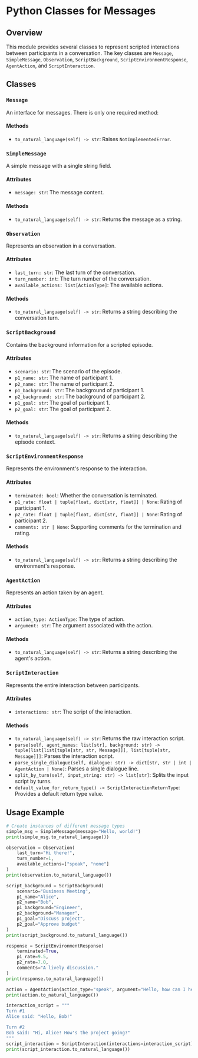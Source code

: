# Python Classes for Messages

## Overview
This module provides several classes to represent scripted interactions between participants in a conversation. The key classes are `Message`, `SimpleMessage`, `Observation`, `ScriptBackground`, `ScriptEnvironmentResponse`, `AgentAction`, and `ScriptInteraction`.

## Classes

### `Message`

An interface for messages. There is only one required method:

#### Methods

- `to_natural_language(self) -> str`: Raises `NotImplementedError`.

### `SimpleMessage`

A simple message with a single string field.

#### Attributes

- `message: str`: The message content.

#### Methods

- `to_natural_language(self) -> str`: Returns the message as a string.

### `Observation`

Represents an observation in a conversation.

#### Attributes

- `last_turn: str`: The last turn of the conversation.
- `turn_number: int`: The turn number of the conversation.
- `available_actions: list[ActionType]`: The available actions.

#### Methods

- `to_natural_language(self) -> str`: Returns a string describing the conversation turn.

### `ScriptBackground`

Contains the background information for a scripted episode.

#### Attributes

- `scenario: str`: The scenario of the episode.
- `p1_name: str`: The name of participant 1.
- `p2_name: str`: The name of participant 2.
- `p1_background: str`: The background of participant 1.
- `p2_background: str`: The background of participant 2.
- `p1_goal: str`: The goal of participant 1.
- `p2_goal: str`: The goal of participant 2.

#### Methods

- `to_natural_language(self) -> str`: Returns a string describing the episode context.

### `ScriptEnvironmentResponse`

Represents the environment's response to the interaction.

#### Attributes

- `terminated: bool`: Whether the conversation is terminated.
- `p1_rate: float | tuple[float, dict[str, float]] | None`: Rating of participant 1.
- `p2_rate: float | tuple[float, dict[str, float]] | None`: Rating of participant 2.
- `comments: str | None`: Supporting comments for the termination and rating.

#### Methods

- `to_natural_language(self) -> str`: Returns a string describing the environment's response.

### `AgentAction`

Represents an action taken by an agent.

#### Attributes

- `action_type: ActionType`: The type of action.
- `argument: str`: The argument associated with the action.

#### Methods

- `to_natural_language(self) -> str`: Returns a string describing the agent's action.

### `ScriptInteraction`

Represents the entire interaction between participants.

#### Attributes

- `interactions: str`: The script of the interaction.

#### Methods

- `to_natural_language(self) -> str`: Returns the raw interaction script.
- `parse(self, agent_names: list[str], background: str) -> tuple[list[list[tuple[str, str, Message]]], list[tuple[str, Message]]]`: Parses the interaction script.
- `parse_single_dialogue(self, dialogue: str) -> dict[str, str | int | AgentAction | None]`: Parses a single dialogue line.
- `split_by_turn(self, input_string: str) -> list[str]`: Splits the input script by turns.
- `default_value_for_return_type() -> ScriptInteractionReturnType`: Provides a default return type value.

## Usage Example

```python
# Create instances of different message types
simple_msg = SimpleMessage(message="Hello, world!")
print(simple_msg.to_natural_language())

observation = Observation(
    last_turn="Hi there!",
    turn_number=1,
    available_actions=["speak", "none"]
)
print(observation.to_natural_language())

script_background = ScriptBackground(
    scenario="Business Meeting",
    p1_name="Alice",
    p2_name="Bob",
    p1_background="Engineer",
    p2_background="Manager",
    p1_goal="Discuss project",
    p2_goal="Approve budget"
)
print(script_background.to_natural_language())

response = ScriptEnvironmentResponse(
    terminated=True,
    p1_rate=9.5,
    p2_rate=7.0,
    comments="A lively discussion."
)
print(response.to_natural_language())

action = AgentAction(action_type="speak", argument="Hello, how can I help you?")
print(action.to_natural_language())

interaction_script = """
Turn #1
Alice said: "Hello, Bob!"

Turn #2
Bob said: "Hi, Alice! How's the project going?"
"""
script_interaction = ScriptInteraction(interactions=interaction_script)
print(script_interaction.to_natural_language())
```
